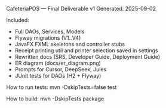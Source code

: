 CafeteriaPOS — Final Deliverable v1
Generated: 2025-09-02

Included:
- Full DAOs, Services, Models
- Flyway migrations (V1..V4)
- JavaFX FXML skeletons and controller stubs
- Receipt printing util and printer selection saved in settings
- Rewritten docs (SRS, Developer Guide, Deployment Guide)
- ER diagram (docs/er_diagram.png)
- Prompts for Cursor, DeepSeek, Jules
- JUnit tests for DAOs (H2 + Flyway)

How to run tests:
mvn -DskipTests=false test

How to build:
mvn -DskipTests package
